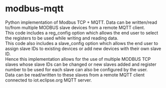 # modbus-mqtt
Python implementation of Modbus TCP + MQTT. Data can be written/read to/from multiple MODBUS slave devices from a remote MQTT client. <br />
This code includes a reg_config option which allows the end user to select the registers to be used while writing and reading data. <br />
This code also includes a slave_config option which allows the end user to assign slave IDs to existing devices or add new devices with their own slave ID. <br />
Hence this implementation allows for the use of multiple MODBUS TCP slaves whose slave IDs can be changed or new slaves added and register number to be used  for each slave can also be configured by the user. <br />
Data can be read/written to these slaves from a remote MQTT client connected to iot.eclipse.org MQTT server. <br />
